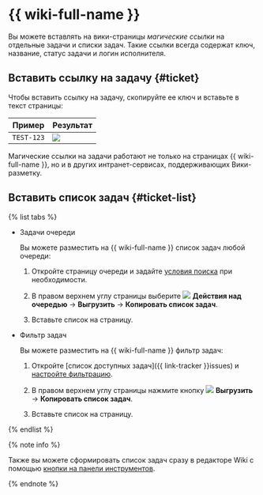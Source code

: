 # {{ wiki-full-name }}

Вы можете вставлять на вики-страницы _магические ссылки_ на отдельные задачи и списки задач. Такие ссылки всегда содержат ключ, название, статус задачи и логин исполнителя.

## Вставить ссылку на задачу {#ticket}

Чтобы вставить ссылку на задачу, скопируйте ее ключ и вставьте в текст страницы:

Пример | Результат
----- | -----
``` TEST-123 ``` | ![](../../_assets/tracker/magic-link.png)


Магические ссылки на задачи работают не только на страницах {{ wiki-full-name }}, но и в других интранет-сервисах, поддерживающих Вики-разметку.

## Вставить список задач {#ticket-list}

{% list tabs %}

- Задачи очереди

    Вы можете разместить на {{ wiki-full-name }} список задач любой очереди:

    1. Откройте страницу очереди и задайте [условия поиска](default-filters.md) при необходимости.

    1. В правом верхнем углу страницы выберите ![](../../_assets/tracker/svg/actions.svg) **Действия над очередью** → **Выгрузить** → **Копировать список задач**.
    

    1. Вставьте список на страницу.

- Фильтр задач

    Вы можете разместить на {{ wiki-full-name }} фильтр задач:

    1. Откройте [список доступных задач]({{ link-tracker }}issues) и [настройте фильтрацию](create-filter.md#set-conditions).

    1. В правом верхнем углу страницы нажмите кнопку ![](../../_assets/tracker/svg/icon-export-tasks.svg) **Выгрузить** → **Копировать список задач**.

    
    1. Вставьте список на страницу.

{% endlist %}

{% note info %}

Также вы можете сформировать список задач сразу в редакторе Wiki с помощью [кнопки на панели инструментов](../../wiki/actions/tracker#ticket-list).

{% endnote %}	
